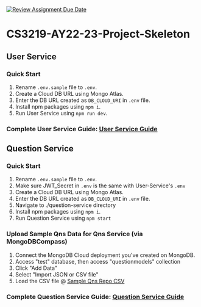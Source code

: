 [![Review Assignment Due Date](https://classroom.github.com/assets/deadline-readme-button-24ddc0f5d75046c5622901739e7c5dd533143b0c8e959d652212380cedb1ea36.svg)](https://classroom.github.com/a/jhSo0Xzm)
# CS3219-AY22-23-Project-Skeleton

## User Service

### Quick Start
1. Rename `.env.sample` file to `.env`.
2. Create a Cloud DB URL using Mongo Atlas.
3. Enter the DB URL created as `DB_CLOUD_URI` in `.env` file.
4. Install npm packages using `npm i`.
5. Run User Service using `npm run dev`.

### Complete User Service Guide: [User Service Guide](./user-service/README.md)


## Question Service

### Quick Start
1. Rename `.env.sample` file to `.env`.
2. Make sure JWT_Secret in `.env` is the same with User-Service's `.env`
3. Create a Cloud DB URL using Mongo Atlas.
4. Enter the DB URL created as `DB_CLOUD_URI` in `.env` file.
5. Navigate to ./question-service directory
6. Install npm packages using `npm i`.
7. Run Question Service using `npm start`

### Upload Sample Qns Data for Qns Service (via MongoDBCompass)
1. Connect the MongoDB Cloud deployment you've created on MongoDB.
2. Access "test" database, then access "questionmodels" collection
3. Click "Add Data"
4. Select "Import JSON or CSV file"
5. Load the CSV file @ [Sample Qns Repo CSV](./question-service/data)

### Complete Question Service Guide: [Question Service Guide](./question-service/README.md)